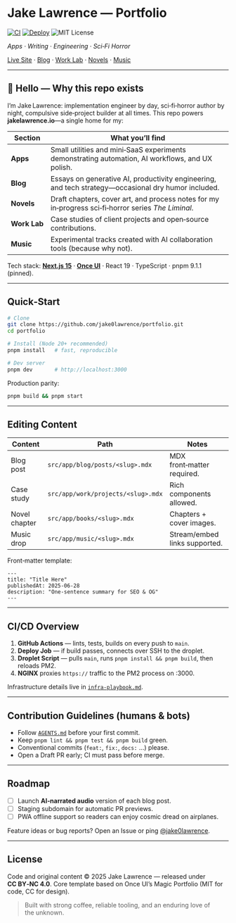 # Jake Lawrence — Portfolio

[![CI](https://github.com/jake0lawrence/portfolio/actions/workflows/ci.yml/badge.svg?branch=main)](https://github.com/jake0lawrence/portfolio/actions/workflows/ci.yml)
[![Deploy](https://github.com/jake0lawrence/portfolio/actions/workflows/deploy.yml/badge.svg?branch=main)](https://github.com/jake0lawrence/portfolio/actions/workflows/deploy.yml)
![MIT License](https://img.shields.io/github/license/jake0lawrence/portfolio?cacheSeconds=30)


*Apps · Writing · Engineering · Sci‑Fi Horror*

[Live Site](https://jakelawrence.io) · [Blog](/blog) · [Work Lab](/work) · [Novels](/books) · [Music](/music)

---

## 🤖 Hello — Why this repo exists

I’m Jake Lawrence: implementation engineer by day, sci‑fi‑horror author by night, compulsive side‑project builder at all times. This repo powers **jakelawrence.io**—a single home for my:

| Section      | What you’ll find                                                                                    |
| ------------ | --------------------------------------------------------------------------------------------------- |
| **Apps**     | Small utilities and mini‑SaaS experiments demonstrating automation, AI workflows, and UX polish.    |
| **Blog**     | Essays on generative AI, productivity engineering, and tech strategy—occasional dry humor included. |
| **Novels**   | Draft chapters, cover art, and process notes for my in‑progress sci‑fi‑horror series *The Liminal*. |
| **Work Lab** | Case studies of client projects and open‑source contributions.                                      |
| **Music**    | Experimental tracks created with AI collaboration tools (because why not).                          |

Tech stack: **[Next.js 15](https://nextjs.org)** · **[Once UI](https://once-ui.com)** · React 19 · TypeScript · pnpm 9.1.1 (pinned).

---

## Quick‑Start

```bash
# Clone
git clone https://github.com/jake0lawrence/portfolio.git
cd portfolio

# Install (Node 20+ recommended)
pnpm install   # fast, reproducible

# Dev server
pnpm dev       # http://localhost:3000
```

Production parity:

```bash
pnpm build && pnpm start
```

---

## Editing Content

| Content       | Path                               | Notes                         |
| ------------- | ---------------------------------- | ----------------------------- |
| Blog post     | `src/app/blog/posts/<slug>.mdx`    | MDX front‑matter required.    |
| Case study    | `src/app/work/projects/<slug>.mdx` | Rich components allowed.      |
| Novel chapter | `src/app/books/<slug>.mdx`         | Chapters + cover images.      |
| Music drop    | `src/app/music/<slug>.mdx`         | Stream/embed links supported. |

Front‑matter template:

```mdx
---
title: "Title Here"
publishedAt: 2025‑06‑28
description: "One‑sentence summary for SEO & OG"
---
```

---

## CI/CD Overview

1. **GitHub Actions** — lints, tests, builds on every push to `main`.
2. **Deploy Job** — if build passes, connects over SSH to the droplet.
3. **Droplet Script** — pulls `main`, runs `pnpm install && pnpm build`, then reloads PM2.
4. **NGINX** proxies `https://` traffic to the PM2 process on :3000.

Infrastructure details live in [`infra-playbook.md`](infra-playbook.md).

---

## Contribution Guidelines (humans & bots)

* Follow [`AGENTS.md`](AGENTS.md) before your first commit.
* Keep `pnpm lint && pnpm test && pnpm build` green.
* Conventional commits (`feat:`, `fix:`, `docs:` …) please.
* Open a Draft PR early; CI must pass before merge.

---

## Roadmap

* [ ] Launch **AI‑narrated audio** version of each blog post.
* [ ] Staging subdomain for automatic PR previews.
* [ ] PWA offline support so readers can enjoy cosmic dread on airplanes.

Feature ideas or bug reports? Open an Issue or ping [@jake0lawrence](https://github.com/jake0lawrence).

---

## License

Code and original content © 2025 Jake Lawrence — released under **CC BY‑NC 4.0**. Core template based on Once UI’s Magic Portfolio (MIT for code, CC for design).

> Built with strong coffee, reliable tooling, and an enduring love of the unknown.
